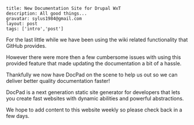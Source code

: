 ```
title: New Documentation Site for Drupal WxT
description: All good things...
gravatar: sylus1984@gmail.com
layout: post
tags: ['intro','post']
```

For the last little while we have been using the wiki related functionality that GitHub provides.

However there were more then a few cumbersome issues with using this provided feature that made updating the documentation a bit of a hassle.

Thankfully we now have DocPad on the scene to help us out so we can deliver better quality documentation faster!

DocPad is a next generation static site generator for developers that lets you create fast websites with dynamic abilities and powerful abstractions.

We hope to add content to this website weekly so please check back in a few days.
